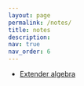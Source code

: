 ```yaml
---
layout: page
permalink: /notes/
title: notes
description:
nav: true
nav_order: 6
---
```

<ul>
  <li><a href="https://drive.google.com/file/d/1KVVhyZvGBjkHwyvC7p1nGpPTQo0pd3kc/view?usp=drive_link"> Extender algebra</a></li>
</ul>
